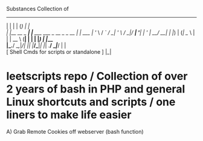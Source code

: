Substances Collection of 
  _                                       _       _        
 | |             | |                     (_)     | |      
 | |__   __ _ ___| |__      ___  ___ _ __ _ _ __ | |_ ___ 
 | '_ \ / _` / __| '_ \    / __|/ __| '__| | '_ \| __/ __|
 | |_) | (_| \__ \ | | |   \__ \ (__| |  | | |_) | |_\__ \
 |_.__/ \__,_|___/_| |_|   |___/\___|_|  |_| .__/ \__|___/
                                           | |            
 [ Shell Cmds for scripts or standalone ]  |_|            


# leetscripts repo  / Collection of over 2 years of bash in PHP and general Linux shortcuts and scripts / one liners to make life easier

A) Grab Remote Cookies off webserver (bash function)

